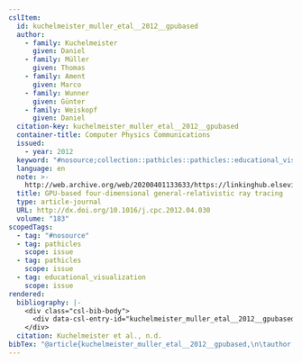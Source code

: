 ```yaml
---
cslItem:
  id: kuchelmeister_muller_etal__2012__gpubased
  author:
    - family: Kuchelmeister
      given: Daniel
    - family: Müller
      given: Thomas
    - family: Ament
      given: Marco
    - family: Wunner
      given: Günter
    - family: Weiskopf
      given: Daniel
  citation-key: kuchelmeister_muller_etal__2012__gpubased
  container-title: Computer Physics Communications
  issued:
    - year: 2012
  keyword: "#nosource;collection::pathicles::pathicles::educational_visualization"
  language: en
  note: >-
    http://web.archive.org/web/20200401133633/https://linkinghub.elsevier.com/retrieve/pii/S0010465512001798
  title: GPU-based four-dimensional general-relativistic ray tracing
  type: article-journal
  URL: http://dx.doi.org/10.1016/j.cpc.2012.04.030
  volume: "183"
scopedTags:
  - tag: "#nosource"
  - tag: pathicles
    scope: issue
  - tag: pathicles
    scope: issue
  - tag: educational_visualization
    scope: issue
rendered:
  bibliography: |-
    <div class="csl-bib-body">
      <div data-csl-entry-id="kuchelmeister_muller_etal__2012__gpubased" class="csl-entry">Kuchelmeister, D., Müller, T., Ament, M., Wunner, G., &#38; Weiskopf, D. n.d.. GPU-based four-dimensional general-relativistic ray tracing. <i>Computer Physics Communications</i>, <i>183</i>. http://dx.doi.org/10.1016/j.cpc.2012.04.030</div>
    </div>
  citation: Kuchelmeister et al., n.d.
bibTex: "@article{kuchelmeister_muller_etal__2012__gpubased,\n\tauthor = {Kuchelmeister, Daniel and M{\\\" u}ller, Thomas and Ament, Marco and Wunner, G{\\\" u}nter and Weiskopf, Daniel},\n\tjournal = {Computer Physics Communications},\n\tnote = {http://web.archive.org/web/20200401133633/https://linkinghub.elsevier.com/retrieve/pii/S0010465512001798},\n\ttitle = {GPU-based four-dimensional general-relativistic ray tracing},\n\thowpublished = {http://dx.doi.org/10.1016/j.cpc.2012.04.030},\n\tvolume = {183},\n}\n\n"
---
```


